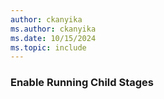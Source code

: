 ```yaml
---
author: ckanyika
ms.author: ckanyika
ms.date: 10/15/2024
ms.topic: include
---
```


### Enable Running Child Stages


